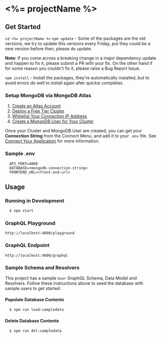 # <%= projectName %>

## Get Started
`cd <%= projectName %>`
`npm update` - Some of the packages are the old versions, we try to update this versions every Friday, put they could be a new version before then, please do update.

**Note:** If you come across a breaking change in a major dependency update and
happen to fix it, please submit a PR with your fix. On the other hand if for
some reason you couldn't fix it, please raise a Bug Report Issue.

`npm install` - Install the packages, they're automatically installed, but to avoid errors do well to install again after quicksi completes.


### Setup MongoDB via MongoDB Atlas
1. [Create an Atlas Account](https://docs.atlas.mongodb.com/tutorial/create-atlas-account/#create-an-service-account)
2. [Deploy a Free Tier Cluster](https://docs.atlas.mongodb.com/tutorial/deploy-free-tier-cluster/)
3. [Whitelist Your Connection IP Address](https://docs.atlas.mongodb.com/tutorial/whitelist-connection-ip-address/)
4. [Create a MongoDB User for Your Cluster](https://docs.atlas.mongodb.com/tutorial/create-mongodb-user-for-cluster/)

Once your Cluster and MongoDB User are created, you can get your **Connection String** from the Connect Menu, and add it to your `.env` file. See [Connect Your Application](https://docs.atlas.mongodb.com/driver-connection/#connect-your-application) for more
information.

### Sample .env
```
  API_PORT=4000
  DATABASE=<mongodb-connection-string>
  FRONTEND_URL=<front-end-url>
```

## Usage
### Running in Development
```bash
  $ npm start
```

### GraphQL Playground
`http://localhost:4000/playground`

### GraphQL Endpoint
`http://localhost:4000/graphql`

### Sample Schema and Resolvers
This project has a sample `User` GraphQL Schema, Data Model and Resolvers.
Follow these instructions above to seed the database with sample users to get started.

#### Populate Database Contents
```bash
  $ npm run load:sampledata
```

#### Delete Database Contents
```bash
  $ npm run del:sampledata
```
